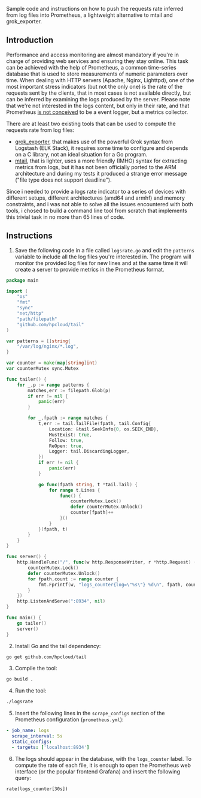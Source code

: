 Sample code and instructions on how to push the requests rate inferred from log files into Prometheus, a lightweight alternative to mtail and grok_exporter.

## Introduction

Performance and access monitoring are almost mandatory if you're in charge of providing web services and ensuring they stay online. This task can be achieved with the help of Prometheus, a common time-series database that is used to store measurements of numeric parameters over time. When dealing with HTTP servers (Apache, Nginx, Lighttpd), one of the most important stress indicators (but not the only one) is the rate of the requests sent by the clients, that in most cases is not available directly, but can be inferred by examining the logs produced by the server. Please note that we're not interested in the logs content, but only in their rate, and that Prometheus [is not conceived](https://prometheus.io/docs/introduction/faq/#how-to-feed-logs-into-prometheus) to be a event logger, but a metrics collector.

There are at least two existing tools that can be used to compute the requests rate from log files:
* [grok_exporter](https://github.com/fstab/grok_exporter), that makes use of the powerful Grok syntax from Logstash (ELK Stack), it requires some time to configure and depends on a C library, not an ideal situation for a Go program.
* [mtail](https://github.com/google/mtail), that is lighter, uses a more friendly (IMHO) syntax for extracting metrics from logs, but it has not been officially ported to the ARM architecture and during my tests it produced a strange error message ("file type does not support deadline").

Since i needed to provide a logs rate indicator to a series of devices with different setups, different architectures (amd64 and armhf) and memory constraints, and i was not able to solve all the issues encountered with both tools, i chosed to build a command line tool from scratch that implements this trivial task in no more than 65 lines of code.

## Instructions

1) Save the following code in a file called `logsrate.go` and edit the `patterns` variable to include all the log files you're interested in. The program will monitor the provided log files for new lines and at the same time it will create a server to provide metrics in the Prometheus format.
```go
package main

import (
    "os"
    "fmt"
    "sync"
    "net/http"
    "path/filepath"
    "github.com/hpcloud/tail"
)

var patterns = []string{
    "/var/log/nginx/*.log",
}

var counter = make(map[string]int)
var counterMutex sync.Mutex

func tailer() {
    for _,p := range patterns {
        matches,err := filepath.Glob(p)
        if err != nil {
            panic(err)
        }

        for _,fpath := range matches {
            t,err := tail.TailFile(fpath, tail.Config{
                Location: &tail.SeekInfo{0, os.SEEK_END},
                MustExist: true,
                Follow: true,
                ReOpen: true,
                Logger: tail.DiscardingLogger,
            })
            if err != nil {
                panic(err)
            }

            go func(fpath string, t *tail.Tail) {
                for range t.Lines {
                    func() {
                        counterMutex.Lock()
                        defer counterMutex.Unlock()
                        counter[fpath]++
                    }()
                }
            }(fpath, t)
        }
    }
}

func server() {
    http.HandleFunc("/", func(w http.ResponseWriter, r *http.Request) {
        counterMutex.Lock()
        defer counterMutex.Unlock()
        for fpath,count := range counter {
            fmt.Fprintf(w, "logs_counter{log=\"%s\"} %d\n", fpath, count)
        }
    })
    http.ListenAndServe(":8934", nil)
}

func main() {
    go tailer()
    server()
}
```

2) Install Go and the tail dependency:
```bash
go get github.com/hpcloud/tail
```

3) Compile the tool:
```bash
go build .
```

4) Run the tool:
```bash
./logsrate
```

5) Insert the following lines in the `scrape_configs` section of the Prometheus configuration (`prometheus.yml`):
```yml
- job_name: logs
  scrape_interval: 5s
  static_configs:
  - targets: ['localhost:8934']
```

6) The logs should appear in the database, with the `logs_counter` label. To compute the rate of each file, it is enough to open the Prometheus web interface (or the popular frontend Grafana) and insert the following query:
```
rate(logs_counter[30s])
```

